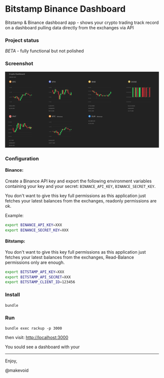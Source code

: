 # Bitstamp Binance Dashboard

Bitstamp & Binance dashboard app - shows your crypto trading track record on a dashboard pulling data directly from the exchanges via API

### Project status

*BETA* - fully functional but not polished

### Screenshot

![](https://raw.githubusercontent.com/makevoid/bitstamp_binance_dashboard/master/tmp/screenshots/screenshot1.png)


### Configuration


#### Binance:

Create a Binance API key and export the following environment variables containing your key and your secret: `BINANCE_API_KEY`, `BINANCE_SECRET_KEY`.

You don't want to give this key full permissions as this application just fetches your latest balances from the exchanges, readonly permissions are ok.

Example:

```sh
export BINANCE_API_KEY=XXX
export BINANCE_SECRET_KEY=XXX
```


#### Bitstamp:

You don't want to give this key full permissions as this application just fetches your latest balances from the exchanges, Read-Balance permissions only are enough.

```sh
export BITSTAMP_API_KEY=XXX
export BITSTAMP_API_SECRET=XXX
export BITSTAMP_CLIENT_ID=123456
```

### Install

    bundle


### Run


    bundle exec rackup -p 3000


then visit: <http://localhost:3000>

You sould see a dashboard with your


---

Enjoy,

@makevoid

